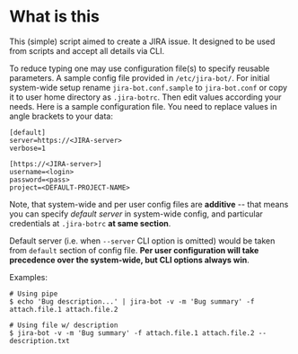 # What is this

This (simple) script aimed to create a JIRA issue. It designed to be
used from scripts and accept all details via CLI.

To reduce typing one may use configuration file(s) to specify reusable
parameters. A sample config file provided in `/etc/jira-bot/`.
For initial system-wide setup rename `jira-bot.conf.sample` to `jira-bot.conf`
or copy it to user home directory as `.jira-botrc`. Then edit values according
your needs. Here is a sample configuration file. You need to replace values in
angle brackets to your data:


    [default]
    server=https://<JIRA-server>
    verbose=1

    [https://<JIRA-server>]
    username=<login>
    password=<pass>
    project=<DEFAULT-PROJECT-NAME>

Note, that system-wide and per user config files are **additive** -- that means
you can specify _default server_ in system-wide config, and particular credentials
at `.jira-botrc` **at same section**.

Default server (i.e. when `--server` CLI option is omitted) would be taken from
`default` section of config file. **Per user configuration will take precedence
over the system-wide, but CLI options always win**.

Examples:

    # Using pipe
    $ echo 'Bug description...' | jira-bot -v -m 'Bug summary' -f attach.file.1 attach.file.2

    # Using file w/ description
    $ jira-bot -v -m 'Bug summary' -f attach.file.1 attach.file.2 -- description.txt
